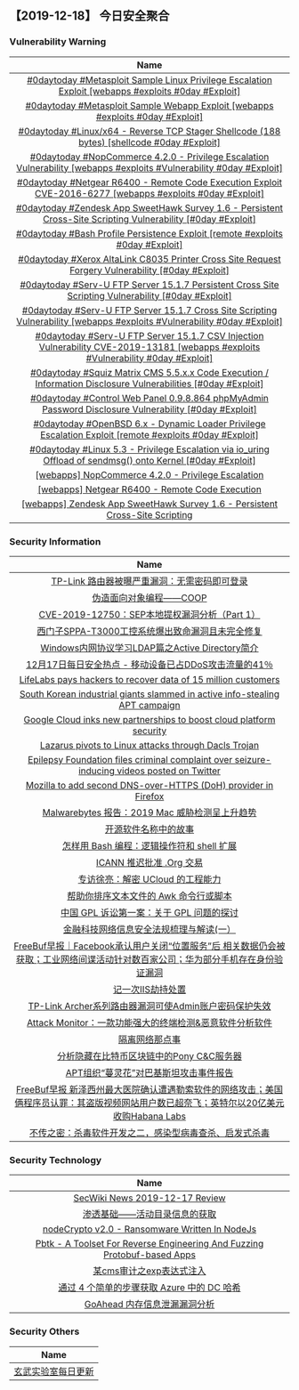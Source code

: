 
 ##   【2019-12-18】 今日安全聚合


###  						       							Vulnerability Warning

|                             Name                             |
| :----------------------------------------------------------: |
|[#0daytoday #Metasploit Sample Linux Privilege Escalation Exploit  [webapps #exploits  #0day #Exploit]](http://0day.today/exploits/33676)|
|[#0daytoday #Metasploit Sample Webapp Exploit  [webapps #exploits  #0day #Exploit]](http://0day.today/exploits/33675)|
|[#0daytoday #Linux/x64 - Reverse TCP Stager Shellcode (188 bytes)  [shellcode  #0day #Exploit]](http://0day.today/exploits/33674)|
|[#0daytoday #NopCommerce 4.2.0 - Privilege Escalation Vulnerability  [webapps #exploits #Vulnerability #0day #Exploit]](http://0day.today/exploits/33673)|
|[#0daytoday #Netgear R6400 - Remote Code Execution Exploit CVE-2016-6277 [webapps #exploits  #0day #Exploit]](http://0day.today/exploits/33672)|
|[#0daytoday #Zendesk App SweetHawk Survey 1.6 - Persistent Cross-Site Scripting Vulnerability [#0day #Exploit]](http://0day.today/exploits/33671)|
|[#0daytoday #Bash Profile Persistence Exploit  [remote #exploits  #0day #Exploit]](http://0day.today/exploits/33670)|
|[#0daytoday #Xerox AltaLink C8035 Printer Cross Site Request Forgery Vulnerability [#0day #Exploit]](http://0day.today/exploits/33669)|
|[#0daytoday #Serv-U FTP Server 15.1.7 Persistent Cross Site Scripting Vulnerability [#0day #Exploit]](http://0day.today/exploits/33668)|
|[#0daytoday #Serv-U FTP Server 15.1.7 Cross Site Scripting Vulnerability [webapps #exploits #Vulnerability #0day #Exploit]](http://0day.today/exploits/33667)|
|[#0daytoday #Serv-U FTP Server 15.1.7 CSV Injection Vulnerability CVE-2019-13181 [webapps #exploits #Vulnerability #0day #Exploit]](http://0day.today/exploits/33666)|
|[#0daytoday #Squiz Matrix CMS 5.5.x.x Code Execution / Information Disclosure Vulnerabilities [#0day #Exploit]](http://0day.today/exploits/33665)|
|[#0daytoday #Control Web Panel 0.9.8.864 phpMyAdmin Password Disclosure Vulnerability [#0day #Exploit]](http://0day.today/exploits/33664)|
|[#0daytoday #OpenBSD 6.x - Dynamic Loader Privilege Escalation Exploit [remote #exploits  #0day #Exploit]](http://0day.today/exploits/33663)|
|[#0daytoday #Linux 5.3 - Privilege Escalation via io_uring Offload of sendmsg() onto Kernel [#0day #Exploit]](http://0day.today/exploits/33662)|
|[[webapps] NopCommerce 4.2.0 -  Privilege Escalation](https://www.exploit-db.com/exploits/47783)|
|[[webapps] Netgear R6400 - Remote Code Execution](https://www.exploit-db.com/exploits/47782)|
|[[webapps] Zendesk App SweetHawk Survey 1.6 - Persistent Cross-Site Scripting](https://www.exploit-db.com/exploits/47781)|

### 						        							Security Information
|                             Name                                    |
| :----------------------------------------------------------: |
|[TP-Link 路由器被曝严重漏洞：无需密码即可登录](https://www.anquanke.com/post/id/195199)|
|[伪造面向对象编程——COOP](https://www.anquanke.com/post/id/195172)|
|[CVE-2019-12750：SEP本地提权漏洞分析（Part 1）](https://www.anquanke.com/post/id/195107)|
|[西门子SPPA-T3000工控系统爆出致命漏洞且未完全修复](https://www.anquanke.com/post/id/195137)|
|[Windows内网协议学习LDAP篇之Active Directory简介](https://www.anquanke.com/post/id/195100)|
|[12月17日每日安全热点 - 移动设备已占DDoS攻击流量的41％](https://www.anquanke.com/post/id/195114)|
|[LifeLabs pays hackers to recover data of 15 million customers](https://www.zdnet.com/article/lifelabs-pays-hackers-to-recover-data-of-15-million-customers/#ftag=RSSbaffb68)|
|[South Korean industrial giants slammed in active info-stealing APT campaign](https://www.zdnet.com/article/south-korean-industrial-giants-slammed-in-new-info-stealing-hacker-campaign/#ftag=RSSbaffb68)|
|[Google Cloud inks new partnerships to boost cloud platform security](https://www.zdnet.com/article/google-announces-partnerships-to-boost-the-security-of-cloud-services/#ftag=RSSbaffb68)|
|[Lazarus pivots to Linux attacks through Dacls Trojan](https://www.zdnet.com/article/lazarus-pivots-to-linux-attacks-through-dacls-trojan/#ftag=RSSbaffb68)|
|[Epilepsy Foundation files criminal complaint over seizure-inducing videos posted on Twitter](https://www.zdnet.com/article/epilepsy-foundation-files-criminal-complaint-over-seizure-inducing-videos-posted-on-twitter/#ftag=RSSbaffb68)|
|[Mozilla to add second DNS-over-HTTPS (DoH) provider in Firefox](https://www.zdnet.com/article/mozilla-to-add-second-dns-over-https-doh-provider-in-firefox/#ftag=RSSbaffb68)|
|[Malwarebytes 报告：2019 Mac 威胁检测呈上升趋势](https://linux.cn/article-11689-1.html?utm_source=rss&utm_medium=rss)|
|[开源软件名称中的故事](https://linux.cn/article-11688-1.html?utm_source=rss&utm_medium=rss)|
|[怎样用 Bash 编程：逻辑操作符和 shell 扩展](https://linux.cn/article-11687-1.html?utm_source=rss&utm_medium=rss)|
|[ICANN 推迟批准 .Org 交易](https://linux.cn/article-11686-1.html?utm_source=rss&utm_medium=rss)|
|[专访徐亮：解密 UCloud 的工程能力](https://linux.cn/article-11685-1.html?utm_source=rss&utm_medium=rss)|
|[帮助你排序文本文件的 Awk 命令行或脚本](https://linux.cn/article-11684-1.html?utm_source=rss&utm_medium=rss)|
|[中国 GPL 诉讼第一案：关于 GPL 问题的探讨](https://linux.cn/article-11683-1.html?utm_source=rss&utm_medium=rss)|
|[金融科技网络信息安全法规梳理与解读(一）](https://www.freebuf.com/articles/neopoints/221180.html)|
|[FreeBuf早报｜Facebook承认用户关闭“位置服务”后 相关数据仍会被获取；工业网络间谍活动针对数百家公司；华为部分手机存在身份验证漏洞](https://www.freebuf.com/news/223116.html)|
|[记一次IIS劫持处置](https://www.freebuf.com/articles/web/222060.html)|
|[TP-Link Archer系列路由器漏洞可使Admin账户密码保护失效](https://www.freebuf.com/vuls/223076.html)|
|[Attack Monitor：一款功能强大的终端检测&恶意软件分析软件](https://www.freebuf.com/articles/network/221893.html)|
|[隔离网络那点事](https://www.freebuf.com/articles/network/222263.html)|
|[分析隐藏在比特币区块链中的Pony C&C服务器](https://www.freebuf.com/articles/blockchain-articles/221822.html)|
|[APT组织“蔓灵花”对巴基斯坦攻击事件报告](https://www.freebuf.com/articles/es/222232.html)|
|[FreeBuf早报  新泽西州最大医院确认遭遇勒索软件的网络攻击；美国俩程序员认罪：其盗版视频网站用户数已超奈飞；英特尔以20亿美元收购Habana Labs](https://www.freebuf.com/news/223012.html)|
|[不传之密：杀毒软件开发之二，感染型病毒查杀、启发式杀毒](https://www.freebuf.com/articles/system/220573.html)|

### 						        							Security  Technology
|                             Name                                    |
| :----------------------------------------------------------: |
|[SecWiki News 2019-12-17 Review](http://www.sec-wiki.com/?2019-12-17)|
|[渗透基础——活动目录信息的获取](https://www.4hou.com/technology/22095.html)|
|[nodeCrypto v2.0 - Ransomware Written In NodeJs](http://www.kitploit.com/2019/12/nodecrypto-v20-ransomware-written-in.html)|
|[Pbtk - A Toolset For Reverse Engineering And Fuzzing Protobuf-based Apps](http://www.kitploit.com/2019/12/pbtk-toolset-for-reverse-engineering.html)|
|[某cms审计之exp表达式注入](http://xz.aliyun.com/t/6933)|
|[通过 4 个简单的步骤获取 Azure 中的 DC 哈希](http://xz.aliyun.com/t/6928)|
|[GoAhead 内存信息泄漏漏洞分析](http://xz.aliyun.com/t/6940)|

### 						        							Security  Others
|                             Name                                    |
| :----------------------------------------------------------: |
|[玄武实验室每日更新](https://weibo.com/p/1006065582522936/wenzhang?from=page_100606_profile&wvr=6&mod=wenzhangmore)|

